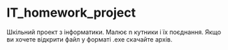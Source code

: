 # IT_homework_project
Шкільний проект з інформатики. Малює n кутники і їх поєднання.
Якщо ви хочете відкрити файл у форматі .exe скачайте архів.
